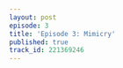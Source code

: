```yaml
---
layout: post
episode: 3
title: 'Episode 3: Mimicry'
published: true
track_id: 221369246
---
```

<div class='list post-player' track='{{page.track_id}}'></div>